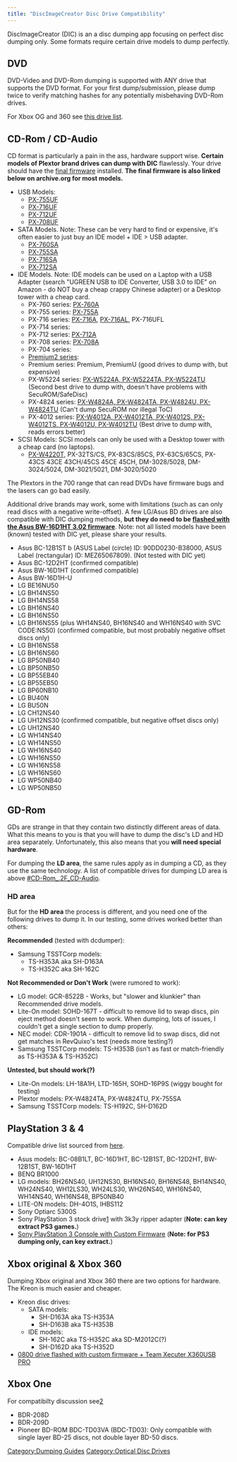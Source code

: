 ```yaml
---
title: "DiscImageCreator Disc Drive Compatibility"
---
```


DiscImageCreator (DIC) is an a disc dumping app focusing on perfect disc
dumping only. Some formats require certain drive models to dump
perfectly.

## DVD

DVD-Video and DVD-Rom dumping is supported with ANY drive that supports
the DVD format. For your first dump/submission, please dump twice to
verify matching hashes for any potentially misbehaving DVD-Rom drives.

For Xbox OG and 360 see [this drive
list](DiscImageCreator:_Optical_Disc_Drive_Compatibility#Xbox_original_.26_Xbox_360 "wikilink").

## CD-Rom / CD-Audio

CD format is particularly a pain in the ass, hardware support wise.
**Certain models of Plextor brand drives can dump with DIC** flawlessly.
Your drive should have the [final
firmware](http://www.skcj.co.jp/discon/download/index.html) installed.
**The final firmware is also linked below on archive.org for most
models.**

  - USB Models:
      - [PX-755UF](https://archive.org/download/PlextorFirmware/px755A%20&%20px755SA_108.zip)
      - [PX-716UF](https://archive.org/download/PlextorFirmware/px716A%20&%20px716SA%20&%20px716UF_111.zip)
      - [PX-712UF](https://archive.org/download/PlextorFirmware/px712A%20&%20px712SA%20&%20px712U_109.zip)
      - [PX-708UF](https://archive.org/download/PlextorFirmware/px708A%20&%20px708UF_112.zip)
  - SATA Models. Note: These can be very hard to find or expensive, it's
    often easier to just buy an IDE model + IDE \> USB adapter.
      - [PX-760SA](https://archive.org/download/PlextorFirmware/px760A%20&%20px760SA_107.zip)
      - [PX-755SA](https://archive.org/download/PlextorFirmware/px755A%20&%20px755SA_108.zip)
      - [PX-716SA](https://archive.org/download/PlextorFirmware/px716A%20&%20px716SA%20&%20px716UF_111.zip)
      - [PX-712SA](https://archive.org/download/PlextorFirmware/px712A%20&%20px712SA%20&%20px712U_109.zip)
  - IDE Models. Note: IDE models can be used on a Laptop with a USB
    Adapter (search "UGREEN USB to IDE Converter, USB 3.0 to IDE" on
    Amazon - do NOT buy a cheap crappy Chinese adapter) or a Desktop
    tower with a cheap card.
      - PX-760 series:
        [PX-760A](https://archive.org/download/PlextorFirmware/px760A%20&%20px760SA_107.zip)
      - PX-755 series:
        [PX-755A](https://archive.org/download/PlextorFirmware/px755A%20&%20px755SA_108.zip)
      - PX-716 series:
        [PX-716A](https://archive.org/download/PlextorFirmware/px716A%20&%20px716SA%20&%20px716UF_111.zip),
        [PX-716AL](https://archive.org/download/PlextorFirmware/px716l%20aka%20px716AL%20&%20px716UFL_102.zip),
        PX-716UFL
      - PX-714 series:
      - PX-712 series:
        [PX-712A](https://archive.org/download/PlextorFirmware/px712A%20&%20px712SA%20&%20px712U_109.zip)
      - PX-708 series:
        [PX-708A](https://archive.org/download/PlextorFirmware/px708A%20&%20px708UF_112.zip)
      - PX-704 series:
      - [Premium2
        series](https://archive.org/download/PlextorFirmware/Premium2_103.zip):
      - Premium series: Premium, PremiumU (good drives to dump with, but
        expensive)
      - PX-W5224 series: [PX-W5224A, PX-W5224TA,
        PX-W5224TU](https://archive.org/download/PlextorFirmware/pxw5224_104.zip)
        (Second best drive to dump with, doesn't have problems with
        SecuROM/SafeDisc)
      - PX-4824 series: [PX-W4824A, PX-W4824TA, PX-W4824U,
        PX-W4824TU](https://archive.org/download/PlextorFirmware/pxw4824_107.zip)
        (Can't dump SecuROM nor illegal ToC)
      - PX-4012 series: [PX-W4012A, PX-W4012TA, PX-W4012S, PX-W4012TS,
        PX-W4012U,
        PX-W4012TU](https://archive.org/download/PlextorFirmware/pxw4012_107.zip)
        (Best drive to dump with, reads errors better)
  - SCSI Models: SCSI models can only be used with a Desktop tower with
    a cheap card (no laptops).
      - [PX-W4220T](https://archive.org/download/PlextorFirmware/pxw4220_104.zip),
        PX-32TS/CS, PX-83CS/85CS, PX-63CS/65CS, PX-43CS 43CE 43CH/45CS
        45CE 45CH, DM-3028/5028, DM-3024/5024, DM-3021/5021,
        DM-3020/5020

The Plextors in the 700 range that can read DVDs have firmware bugs and
the lasers can go bad easily.

Additional drive brands may work, some with limitations (such as can
only read discs with a negative write-offset). A few LG/Asus BD drives
are also compatible with DIC dumping methods, **but they do need to be
[flashed with the Asus BW-16D1HT 3.02
firmware](Flashing_with_Asus_BW-16D1HT_3.02_firmware "wikilink")**.
Note: not all listed models have been (known) tested with DIC yet,
please share your results.

  - Asus BC-12B1ST b (ASUS Label (circle) ID: 90DD0230-B38000, ASUS
    Label (rectangular) ID: MEZ65067809). (Not tested with DIC yet)
  - Asus BC-12D2HT (confirmed compatible)
  - Asus BW-16D1HT (confirmed compatible)
  - Asus BW-16D1H-U
  - LG BE16NU50
  - LG BH14NS50
  - LG BH14NS58
  - LG BH16NS40
  - LG BH16NS50
  - LG BH16NS55 (plus WH14NS40, BH16NS40 and WH16NS40 with SVC
    CODE:NS50) (confirmed compatible, but most probably negative offset
    discs only)
  - LG BH16NS58
  - LG BH16NS60
  - LG BP50NB40
  - LG BP50NB50
  - LG BP55EB40
  - LG BP55EB50
  - LG BP60NB10
  - LG BU40N
  - LG BU50N
  - LG CH12NS40
  - LG UH12NS30 (confirmed compatible, but negative offset discs only)
  - LG UH12NS40
  - LG WH14NS40
  - LG WH14NS50
  - LG WH16NS40
  - LG WH16NS50
  - LG WH16NS58
  - LG WH16NS60
  - LG WP50NB40
  - LG WP50NB50

## GD-Rom

GDs are strange in that they contain two distinctly different areas of
data. What this means to you is that you will have to dump the disc's LD
and HD area separately. Unfortunately, this also means that you **will
need special hardware**.

For dumping the **LD area**, the same rules apply as in dumping a CD, as
they use the same technology. A list of compatible drives for dumping LD
area is above
[\#CD-Rom_.2F_CD-Audio](#CD-Rom_.2F_CD-Audio "wikilink").

### HD area

But for the **HD area** the process is different, and you need one of
the following drives to dump it. In our testing, some drives worked
better than others:

**Recommended** (tested with dcdumper):

  - Samsung TSSTCorp models:
      - TS-H353A aka SH-D163A
      - TS-H352C aka SH-162C

**Not Recommended or Don't Work** (were rumored to work):

  - LG model: GCR-8522B - Works, but "slower and klunkier" than
    Recommended drive models.
  - Lite-On model: SOHD-167T - difficult to remove lid to swap discs,
    pin eject method doesn't seem to work. When dumping, lots of issues,
    I couldn't get a single section to dump properly.
  - NEC model: CDR-1901A - difficult to remove lid to swap discs, did
    not get matches in RevQuixo's test (needs more testing?)
  - Samsung TSSTCorp models: TS-H353B (isn't as fast or match-friendly
    as TS-H353A & TS-H352C)

**Untested, but should work(?)**

  - Lite-On models: LH-18A1H, LTD-165H, SOHD-16P9S (wiggy bought for
    testing)
  - Plextor models: PX-W4824TA, PX-W4824TU, PX-755SA
  - Samsung TSSTCorp models: TS-H192C, SH-D162D

## PlayStation 3 & 4

Compatible drive list sourced from [here](https://rpcs3.net/quickstart).

  - Asus models: BC-08B1LT, BC-16D1HT, BC-12B1ST, BC-12D2HT, BW-12B1ST,
    BW-16D1HT
  - BENQ BR1000
  - LG models: BH26NS40, UH12NS30, BH16NS40, BH16NS48, BH14NS40,
    WH24NS40, WH12LS30, WH24LS30, WH26NS40, WH16NS40, WH14NS40,
    WH16NS48, BP50NB40
  - LITE-ON models: DH-4O1S, IHBS112
  - Sony Optiarc 5300S
  - Sony PlayStation 3 stock
    drive[1](https://www.ebay.com/itm/252061696576) with 3k3y ripper
    adapter (**Note: can key extract PS3 games.**)
  - [Sony PlayStation 3 Console with Custom
    Firmware](PlayStation_3_Dumping_Guide#Dumping_with_a_PS3_Console_with_CFW_3.55 "wikilink")
    (**Note: for PS3 dumping only, can key extract.**)

## Xbox original & Xbox 360

Dumping Xbox original and Xbox 360 there are two options for hardware.
The Kreon is much easier and cheaper.

  - Kreon disc drives:
      - SATA models:
          - SH-D163A aka TS-H353A
          - SH-D163B aka TS-H353B
      - IDE models:
          - SH-162C aka TS-H352C aka SD-M2012C(?)
          - SH-D162D aka TS-H352D
  - [0800 drive flashed with custom firmware + Team Xecuter X360USB
    PRO](0800 "wikilink")

## Xbox One

For compatibilty discussion
see[2](http://forum.redump.org/topic/16301/done-xbox-one/)

  - BDR-208D
  - BDR-209D
  - Pioneer BD-ROM BDC-TD03VA (BDC-TD03): Only compatible with single
    layer BD-25 discs, not double layer BD-50 discs.

[Category:Dumping Guides](Category:Dumping_Guides "wikilink")
[Category:Optical Disc Drives](Category:Optical_Disc_Drives "wikilink")